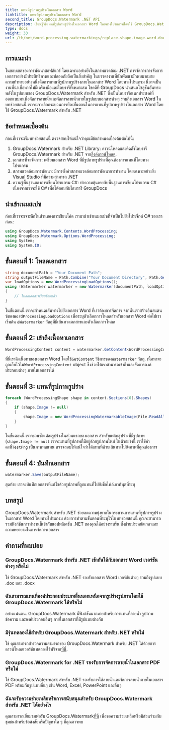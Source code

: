 ```yaml
---
title: แทนที่รูปภาพรูปร่างในเอกสาร Word
linktitle: แทนที่รูปภาพรูปร่างในเอกสาร Word
second_title: GroupDocs.Watermark .NET API
description: เรียนรู้วิธีแทนที่รูปภาพรูปร่างในเอกสาร Word โดยทางโปรแกรมโดยใช้ GroupDocs.Watermark สำหรับ .NET ลดความซับซ้อนของงานจัดการเอกสารได้อย่างง่ายดาย
type: docs
weight: 33
url: /th/net/word-processing-watermarkings/replace-shape-image-word-docs/
---
```

## การแนะนำ
ในขอบเขตของการพัฒนาซอฟต์แวร์ โดยเฉพาะอย่างยิ่งในสภาพแวดล้อม .NET การจัดการการจัดการเอกสารอย่างมีประสิทธิภาพและปลอดภัยถือเป็นสิ่งสำคัญ ในบรรดางานที่นักพัฒนามักพบมากมาย ความท้าทายอย่างหนึ่งคือการแทนที่รูปภาพรูปร่างภายในเอกสาร Word โดยทางโปรแกรม นี่อาจเป็นงานที่น่าเบื่อหากไม่มีเครื่องมือและไลบรารีที่เหมาะสม
โชคดีที่ GroupDocs นำเสนอโซลูชันอันทรงพลังในรูปแบบของ GroupDocs.Watermark สำหรับ .NET ซึ่งเป็นไลบรารีอเนกประสงค์ที่ออกแบบมาเพื่อจัดการลายน้ำและจัดการลายน้ำภายในรูปแบบเอกสารต่างๆ รวมถึงเอกสาร Word ในบทช่วยสอนนี้ เราจะเจาะลึกกระบวนการทีละขั้นตอนในการแทนที่รูปภาพรูปร่างในเอกสาร Word โดยใช้ GroupDocs.Watermark สำหรับ .NET
## ข้อกำหนดเบื้องต้น
ก่อนที่เราจะเริ่มบทช่วยสอนนี้ ตรวจสอบให้แน่ใจว่าคุณมีข้อกำหนดเบื้องต้นต่อไปนี้:
1.  GroupDocs.Watermark สำหรับ .NET Library: ดาวน์โหลดและติดตั้งไลบรารี GroupDocs.Watermark สำหรับ .NET จาก[ลิ้งค์ดาวน์โหลด](https://releases.groupdocs.com/Watermark/net/).
2. เอกสารที่จะจัดการ: เตรียมเอกสาร Word ที่มีรูปภาพรูปร่างที่คุณต้องการแทนที่โดยทางโปรแกรม
3. สภาพแวดล้อมการพัฒนา: มีการตั้งค่าสภาพแวดล้อมการพัฒนาการทำงาน โดยเฉพาะอย่างยิ่ง Visual Studio ที่มีความสามารถ .NET
4. ความรู้พื้นฐานของการเขียนโปรแกรม C#: ทำความคุ้นเคยกับพื้นฐานการเขียนโปรแกรม C# เนื่องจากเราจะใช้ C# เพื่อโต้ตอบกับไลบรารี GroupDocs
## นำเข้าเนมสเปซ
ก่อนที่เราจะเจาะลึกในส่วนของการเขียนโค้ด เรามานำเข้าเนมสเปซที่จำเป็นไปยังโปรเจ็กต์ C# ของเราก่อน:
```csharp
using GroupDocs.Watermark.Contents.WordProcessing;
using GroupDocs.Watermark.Options.WordProcessing;
using System;
using System.IO;
```
## ขั้นตอนที่ 1: โหลดเอกสาร
```csharp
string documentPath = "Your Document Path";
string outputFileName = Path.Combine("Your Document Directory", Path.GetFileName(documentPath));
var loadOptions = new WordProcessingLoadOptions();
using (Watermarker watermarker = new Watermarker(documentPath, loadOptions))
{
    // โหลดเอกสารเรียบร้อยแล้ว
}
```
 ในขั้นตอนนี้ เราจะกำหนดเส้นทางไปยังเอกสาร Word ที่เราต้องการจัดการ จากนั้นเราสร้างอินสแตนซ์ของ`WordProcessingLoadOptions` เพื่อระบุตัวเลือกการโหลดสำหรับเอกสาร Word ต่อไปเราเริ่มต้น a`Watermarker` วัตถุที่มีเส้นทางเอกสารและตัวเลือกการโหลด
## ขั้นตอนที่ 2: เข้าถึงเนื้อหาเอกสาร
```csharp
WordProcessingContent content = watermarker.GetContent<WordProcessingContent>();
```
 ที่นี่เราดึงเนื้อหาของเอกสาร Word โดยใช้`GetContent` วิธีการของ`Watermarker` วัตถุ. เนื้อหาจะถูกเก็บไว้ใน`WordProcessingContent` object ซึ่งช่วยให้เราสามารถเข้าถึงและจัดการองค์ประกอบต่างๆ ภายในเอกสารได้
## ขั้นตอนที่ 3: แทนที่รูปภาพรูปร่าง
```csharp
foreach (WordProcessingShape shape in content.Sections[0].Shapes)
{
    if (shape.Image != null)
    {
        shape.Image = new WordProcessingWatermarkableImage(File.ReadAllBytes(Constants.TestPng));
    }
}
```
ในขั้นตอนนี้ เราจะวนซ้ำแต่ละรูปร่างในส่วนแรกของเอกสาร สำหรับแต่ละรูปร่างที่มีรูปภาพ (`shape.Image != null` เราจะแทนที่รูปภาพที่มีอยู่ด้วยรูปภาพใหม่ ในตัวอย่างนี้ เราใช้ค่าคงที่`TestPng` เป็นภาพทดแทน ตรวจสอบให้แน่ใจว่าได้แทนที่ด้วยเส้นทางไปยังภาพที่คุณต้องการ
## ขั้นตอนที่ 4: บันทึกเอกสาร
```csharp
watermarker.Save(outputFileName);
```
สุดท้าย เราจะบันทึกเอกสารที่แก้ไขด้วยรูปภาพที่ถูกแทนที่ไปยังชื่อไฟล์เอาท์พุตที่ระบุ

## บทสรุป
GroupDocs.Watermark สำหรับ .NET ช่วยลดความยุ่งยากในกระบวนการแทนที่รูปภาพรูปร่างในเอกสาร Word โดยทางโปรแกรม ด้วยการทำตามขั้นตอนที่ระบุไว้ในบทช่วยสอนนี้ คุณจะสามารถรวมฟังก์ชันการทำงานนี้เข้ากับแอปพลิเคชัน .NET ของคุณได้อย่างราบรื่น ซึ่งช่วยประหยัดเวลาและความพยายามในการจัดการเอกสาร
## คำถามที่พบบ่อย
### GroupDocs.Watermark สำหรับ .NET เข้ากันได้กับเอกสาร Word เวอร์ชันต่างๆ หรือไม่
ใช่ GroupDocs.Watermark สำหรับ .NET รองรับเอกสาร Word เวอร์ชันต่างๆ รวมถึงรูปแบบ .doc และ .docx
### ฉันสามารถแทนที่องค์ประกอบประเภทอื่นนอกเหนือจากรูปร่างรูปภาพโดยใช้ GroupDocs.Watermark ได้หรือไม่
อย่างแน่นอน. GroupDocs.Watermark มีฟังก์ชันมากมายสำหรับการแทนที่ลายน้ำ รูปภาพ ข้อความ และองค์ประกอบอื่นๆ ภายในเอกสารที่มีรูปแบบต่างกัน
### มีรุ่นทดลองใช้สำหรับ GroupDocs.Watermark สำหรับ .NET หรือไม่
 ใช่ คุณสามารถสำรวจความสามารถของ GroupDocs.Watermark สำหรับ .NET ได้ด้วยการดาวน์โหลดเวอร์ชันทดลองใช้ฟรีจาก[ที่นี่](https://releases.groupdocs.com/).
### GroupDocs.Watermark for .NET รองรับการจัดการลายน้ำในเอกสาร PDF หรือไม่
ใช่ GroupDocs.Watermark สำหรับ .NET รองรับการใส่ลายน้ำและจัดการลายน้ำภายในเอกสาร PDF พร้อมกับรูปแบบอื่นๆ เช่น Word, Excel, PowerPoint และอื่นๆ
### ฉันจะรับความช่วยเหลือหรือการสนับสนุนสำหรับ GroupDocs.Watermark สำหรับ .NET ได้อย่างไร
 คุณสามารถเยี่ยมชมฟอรัม GroupDocs.Watermark[ที่นี่](https://forum.groupdocs.com/c/watermark/19) เพื่อขอความช่วยเหลือหรือมีส่วนร่วมกับชุมชนสำหรับข้อสงสัยหรือปัญหาใด ๆ ที่คุณอาจพบ